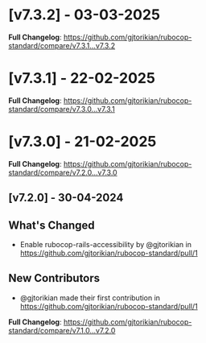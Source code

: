 # [v7.3.2] - 03-03-2025
**Full Changelog**: https://github.com/gjtorikian/rubocop-standard/compare/v7.3.1...v7.3.2
# [v7.3.1] - 22-02-2025
**Full Changelog**: https://github.com/gjtorikian/rubocop-standard/compare/v7.3.0...v7.3.1
# [v7.3.0] - 21-02-2025
**Full Changelog**: https://github.com/gjtorikian/rubocop-standard/compare/v7.2.0...v7.3.0
## [v7.2.0] - 30-04-2024
## What's Changed
* Enable rubocop-rails-accessibility by @gjtorikian in https://github.com/gjtorikian/rubocop-standard/pull/1

## New Contributors
* @gjtorikian made their first contribution in https://github.com/gjtorikian/rubocop-standard/pull/1

**Full Changelog**: https://github.com/gjtorikian/rubocop-standard/compare/v7.1.0...v7.2.0
